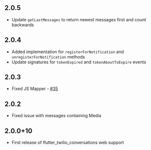 ## 2.0.5
* Update `getLastMessages` to return newest messages first and count backwards

## 2.0.4
* Added implementation for `registerForNotification` and `unregisterForNotification` methods
* Update signatures for `tokenExpired` and `tokenAboutToExpire` events

## 2.0.3
* Fixed JS Mapper - [#35](https://github.com/Diversido/flutter_twilio_conversations/issues/35)

## 2.0.2
* Fixed issue with messages containing Media

## 2.0.0+10
* First release of flutter_twilio_conversations web support
